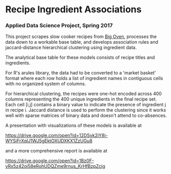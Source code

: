 # Recipe Ingredient Associations
### Applied Data Science Project, Spring 2017

This project scrapes slow cooker recipes from [Big Oven](https://www.bigoven.com/), processes the data down to a workable base table, and develops association rules and jaccard-distance hierarchical clustering using ingredient data.

The analytical base table for these models consists of recipe titles and ingredients. 

For R's arules library, the data had to be converted to a 'market basket' format where each row holds a list of ingredient names in contiguous cells with no organized system of columns. 

For hierarchical clustering, the recipes were one-hot encoded across 400 columns representing the 400 unique ingredients in the final recipe set. Each cell [i,j] contains a binary value to indicate the presence of ingredient j in recipe i. Jaccard distance is used to perform the clustering since it works well with sparse matrices of binary data and doesn't attend to co-absences.

A presentation with visualizations of these models is available at 

https://drive.google.com/open?id=12DSyk2jY8j-WYSiFrXqIJ1WJ5gEktOXUDXKX1ZzUGu8

and a more comprehensive report is available at

https://drive.google.com/open?id=1Bz0F-vRx5z42oi58eRohUDQZme9rnus_KrHfBzpZcig
